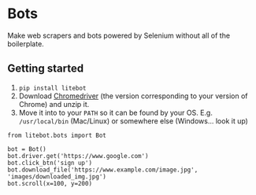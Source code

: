 # Bots

Make web scrapers and bots powered by Selenium without all of the boilerplate.

## Getting started

1. `pip install litebot`
2. Download [Chromedriver](https://chromedriver.chromium.org/downloads) (the version corresponding to your version of Chrome) and unzip it.
3. Move it into to your `PATH` so it can be found by your OS. E.g. `/usr/local/bin` (Mac/Linux) or somewhere else (Windows... look it up)

```
from litebot.bots import Bot

bot = Bot()
bot.driver.get('https://www.google.com')
bot.click_btn('sign up')
bot.download_file('https://www.example.com/image.jpg', 'images/downloaded_img.jpg')
bot.scroll(x=100, y=200)
